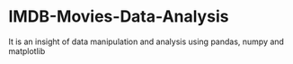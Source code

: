 # IMDB-Movies-Data-Analysis

It is an insight of data manipulation and analysis using pandas, numpy and matplotlib
